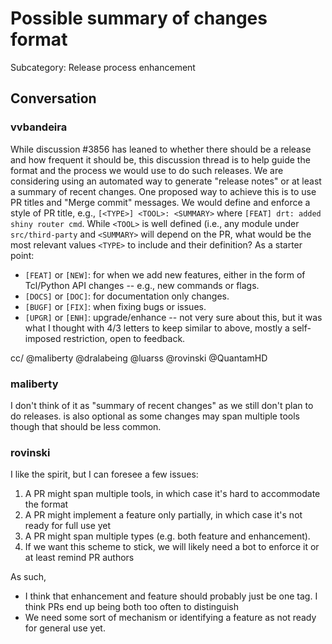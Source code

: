 # Possible summary of changes format

Subcategory: Release process enhancement

## Conversation

### vvbandeira
While discussion #3856 has leaned to whether there should be a release and how frequent it should be, this discussion thread is to help guide the format and the process we would use to do such releases. We are considering using an automated way to generate "release notes" or at least a summary of recent changes. One proposed way to achieve this is to use PR titles and "Merge commit" messages. We would define and enforce a style of PR title, e.g., `[<TYPE>] <TOOL>: <SUMMARY>` where `[FEAT] drt: added shiny router cmd`. While `<TOOL>` is well defined (i.e., any module under `src/third-party` and `<SUMMARY>` will depend on the PR, what would be the most relevant values `<TYPE>` to include and their definition? As a starter point:

- `[FEAT]` or `[NEW]`: for when we add new features, either in the form of Tcl/Python API changes -- e.g., new commands or flags.
- `[DOCS]` or `[DOC]`: for documentation only changes.
- `[BUGF]` or `[FIX]`: when fixing bugs or issues.
- `[UPGR]` or `[ENH]`: upgrade/enhance -- not very sure about this, but it was what I thought with 4/3 letters to keep similar to above, mostly a self-imposed restriction, open to feedback.


cc/ @maliberty @dralabeing @luarss @rovinski @QuantamHD 

### maliberty
I don't think of it as "summary of recent changes" as we still don't plan to do releases.  <TOOL> is also optional as some changes may span multiple tools though that should be less common.

### rovinski
I like the spirit, but I can foresee a few issues:

1. A PR might span multiple tools, in which case it's hard to accommodate the format
2. A PR might implement a feature only partially, in which case it's not ready for full use yet
3. A PR might span multiple types (e.g. both feature and enhancement).
4. If we want this scheme to stick, we will likely need a bot to enforce it or at least remind PR authors

As such,

* I think that enhancement and feature should probably just be one tag. I think PRs end up being both too often to distinguish
* We need some sort of mechanism or identifying a feature as not ready for general use yet.

